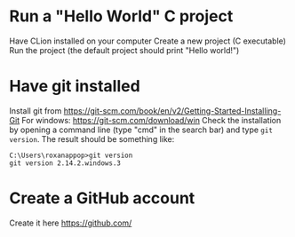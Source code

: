 # Run a "Hello World" C project
Have CLion installed on your computer
Create a new project (C executable)
Run the project (the default project should print "Hello world!")

# Have git installed
Install git from https://git-scm.com/book/en/v2/Getting-Started-Installing-Git
For windows: https://git-scm.com/download/win
Check the installation by opening a command line (type "cmd" in the search bar) and type ```git version```. The result should be something like:
```
C:\Users\roxanappop>git version
git version 2.14.2.windows.3
```

# Create a GitHub account
Create it here https://github.com/
